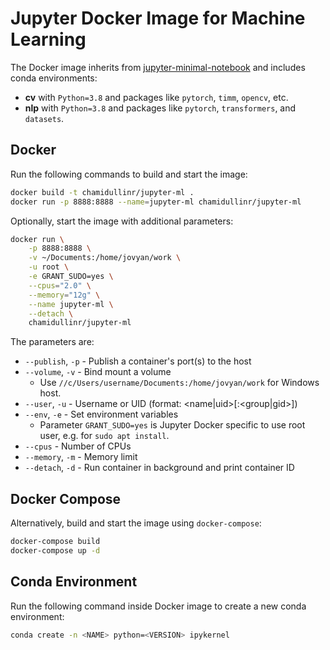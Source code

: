 # Jupyter Docker Image for Machine Learning

The Docker image inherits from [jupyter-minimal-notebook](https://jupyter-docker-stacks.readthedocs.io/en/latest/using/selecting.html#jupyter-minimal-notebook)
and includes conda environments:
* **cv** with `Python=3.8` and packages like `pytorch`, `timm`, `opencv`, etc.
* **nlp** with `Python=3.8` and packages like `pytorch`, `transformers`, and `datasets`.

## Docker
Run the following commands to build and start the image:
```bash
docker build -t chamidullinr/jupyter-ml .
docker run -p 8888:8888 --name=jupyter-ml chamidullinr/jupyter-ml 
```

Optionally, start the image with additional parameters:
```bash
docker run \
	-p 8888:8888 \
	-v ~/Documents:/home/jovyan/work \
	-u root \
	-e GRANT_SUDO=yes \
	--cpus="2.0" \
	--memory="12g" \
	--name jupyter-ml \
	--detach \
	chamidullinr/jupyter-ml
```
The parameters are:
* `--publish`, `-p` - Publish a container's port(s) to the host
* `--volume`, `-v` - Bind mount a volume
  * Use `//c/Users/username/Documents:/home/jovyan/work` for Windows host.
* `--user`, `-u` - Username or UID (format: <name|uid>[:<group|gid>])
* `--env`, `-e` - Set environment variables
  * Parameter `GRANT_SUDO=yes` is Jupyter Docker specific to use root user, e.g. for `sudo apt install`.
* `--cpus` - Number of CPUs
* `--memory`, `-m` - Memory limit
* `--detach`, `-d` - Run container in background and print container ID

## Docker Compose
Alternatively, build and start the image using `docker-compose`:
```bash
docker-compose build
docker-compose up -d
```

## Conda Environment
Run the following command inside Docker image to create a new conda environment:
```bash
conda create -n <NAME> python=<VERSION> ipykernel
```
